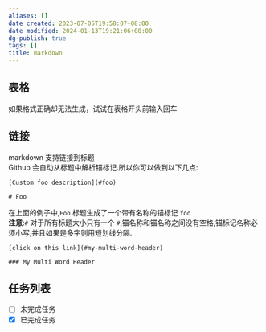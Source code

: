 ```yaml
---
aliases: []
date created: 2023-07-05T19:58:07+08:00
date modified: 2024-01-13T19:21:06+08:00
dg-publish: true
tags: []
title: markdown
---
```


## 表格
如果格式正确却无法生成，试试在表格开头前输入回车

## 链接
markdown 支持链接到标题  
Github 会自动从标题中解析锚标记.所以你可以做到以下几点:
```
[Custom foo description](#foo)

# Foo
```
在上面的例子中,`Foo` 标题生成了一个带有名称的锚标记 `foo`  
**注意**:`#` 对于所有标题大小只有一个 `#`,锚名称和锚名称之间没有空格,锚标记名称必须小写,并且如果是多字则用短划线分隔.
```
[click on this link](#my-multi-word-header)

### My Multi Word Header
```

## 任务列表
- [ ] 未完成任务
- [x] 已完成任务